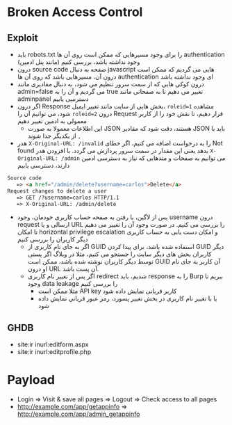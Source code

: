 # Broken Access Control

## Exploit
- باید robots.txt را برای وجود مسیرهایی که ممکن است روی آن ها authentication وجود نداشته باشد، بررسی کنیم (مانند پنل ادمین)
- درون source code صفحه به دنبال javascript هایی می گردیم که ممکن است درون آن، مسیرهایی باشد که روی آن ها authentication ای وجود نداشته باشد 
- درون کوکی هایی که از سمت سرور تنظیم می شود، به دنبال مقادیری مانند admin=false می گردیم و آن را به true تغییر می دهیم تا به صفحاتی مانند adminpanel دسترسی یابیم
- اگر درون Response بخش هایی از سایت مانند تغییر ایمیل،  ```roleid=1``` مشاهده شود، می توانیم آن را ```roleid=2``` درون Request  قرار دهیم، تا نقش خود را از کاربر معمولی به ادمین تغییر دهیم
  - این اطلاعات معمولا به صورت JSON هستند، دقت شود که مقادیر JSON باید با ```,``` از یکدیگر جدا شوند 
- هدر ```X-Original-URL: /invalid``` را به درخواست اضافه می کنیم، اگر خطای Not found بدهد یعنی این مقدار در سمت سرور پردازش می گردد. با افزودن هدر ```X-Original-URL: /admin``` می توانیم به صفحات و متدهایی که نیاز به دسترسی ادمین دارند، دسترسی یابیم
```HTML
Source code
   => <a href="/admin/delete?username=carlos">Delete</a>
Request changes to delete a user
   => GET /?username=carlos HTTP/1.1
   => X-Original-URL: /admin/delete
```
- پس از لاگین، با رفتن به صفحه حساب کاربری خودمان، وجود  username درون request ارسالی و یا URL را بررسی می کنیم. در صورت وجود آن را تغییر می دهیم تا امکان horizontal privilege escalation و امکان دست یابی به حساب کاربری دیگر کاربران را بررسی کنیم
  - اگر به جای نام کاربری از GUID استفاده شده باشد، برای پیدا کردن GUID دیگر کاربران بخش های دیگر سایت را جستجو می کنیم، مثلا در وبلاگ اگر پستی توسط دیگر کاربران نوشته شده باشد، ممکن است GUID آن کاربر به جای نام او درون URL آن پست باشد.
  - اگر پس از تغییر نام کاربری redirect شدیم، باید response را به Burp ببریم تا وجود data leakage را بررسی کنیم
    - مثلا ممکن است API key کاربر قربانی نمایش داده شود
    - یا با تغییر نام کاربری در بخش تغییر پسورد، رمز عبور قربانی نمایش داده شود 

## GHDB
  - site:ir inurl:editform.aspx
  - site:ir inurl:editprofile.php

# Payload
- Login => Visit & save all pages => Logout => Check access to all pages
- http://example.com/app/getappinfo => http://example.com/app/admin_getappinfo
